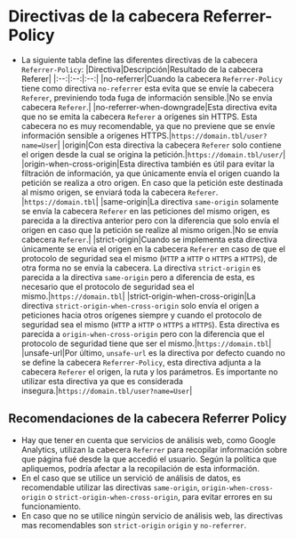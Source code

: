 # Directivas de la cabecera Referrer-Policy

* La siguiente tabla define las diferentes directivas de la cabecera `Referrer-Policy`:
  |Directiva|Descripción|Resultado de la cabecera Referer|
  |:--:|:--:|:--:|
  |no-referrer|Cuando la cabecera `Referrer-Policy` tiene como directiva `no-referrer` esta evita que se envíe la cabecera `Referer`, previniendo toda fuga de información sensible.|No se envía cabecera `Referer`.|
  |no-referrer-when-downgrade|Esta directiva evita que no se emita la cabecera `Referer` a orígenes sin HTTPS. Esta cabecera no es muy recomendable, ya que no previene que se envíe información sensible a orígenes HTTPS.|`https://domain.tbl/user?name=User`|
  |origin|Con esta directiva la cabecera `Referer` solo contiene el origen desde la cual se origina la petición.|`https://domain.tbl/user/`|
  |origin-when-cross-origin|Esta directiva también es útil para evitar la filtración de información, ya que únicamente envía el origen cuando la petición se realiza a otro origen. En caso que la petición este destinada al mismo origen, se enviará toda la cabecera `Referer`. |`https://domain.tbl`|
  |same-origin|La directiva `same-origin` solamente se envía la cabecera `Referer` en las peticiones del mismo origen, es parecida a la directiva anterior pero con la diferencia que solo envía el origen en caso que la petición se realize al mismo origen.|No se envía cabecera `Referer`.|
  |strict-origin|Cuando se implementa esta directiva únicamente se envía el origen en la cabecera `Referer` en caso de que el protocolo de seguridad sea el mismo (`HTTP` a `HTTP` o `HTTPS` a `HTTPS`), de otra forma no se envía la cabecera. La directiva `strict-origin` es parecida a la directiva `same-origin` pero a diferencia de esta, es necesario que el protocolo de seguridad sea el mismo.|`https://domain.tbl`|
  |strict-origin-when-cross-origin|La directiva `strict-origin-when-cross-origin` solo envía el origen a peticiones hacia otros orígenes siempre y cuando el protocolo de seguridad sea el mismo (`HTTP` a `HTTP` o `HTTPS` a `HTTPS`). Esta directiva es parecida a `origin-when-cross-origin` pero con la diferencia que el protocolo de seguridad tiene que ser el mismo.|`https://domain.tbl`|
  |unsafe-url|Por último, `unsafe-url` es la directiva por defecto cuando no se define la cabecera `Referrer-Policy`, esta directiva adjunta a la cabecera `Referer` el origen, la ruta y los parámetros. Es importante no utilizar esta directiva ya que es considerada insegura.|`https://domain.tbl/user?name=User`|
  
## Recomendaciones de la cabecera Referrer Policy

* Hay que tener en cuenta que servicios de análisis web, como Google Analytics, utilizan la cabecera `Referrer` para recopilar información sobre que página fué desde la que accedió el usuario. Según la política que apliquemos, podría afectar a la recopilación de esta información.
* En el caso que se utilice un servició de análisis de datos, es recomendable utilizar las directivas `same-origin`, `origin-when-cross-origin` o `strict-origin-when-cross-origin`, para evitar errores en su funcionamiento.
* En caso que no se utilice ningún servicio de análisis web, las directivas mas recomendables son `strict-origin` `origin` y `no-referrer`.
